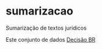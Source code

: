 # sumarizacao
Sumarização de textos juridicos


Este conjunto de dados [Decisão BR](https://github.com/diego-feijo/rulingbr/)

